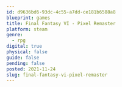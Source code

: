 ```yaml
---
id: d9636bd6-93dc-4c55-a7dd-ce181b6588a8
blueprint: games
title: Final Fantasy VI - Pixel Remaster
platform: steam
genre:
  - rpg
digital: true
physical: false
guide: false
pending: false
posted: 2021-11-24
slug: final-fantasy-vi-pixel-remaster
---
```

